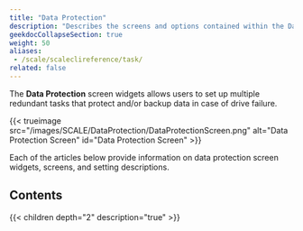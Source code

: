 ```yaml
---
title: "Data Protection"
description: "Describes the screens and options contained within the Data Protection section in TrueNAS."
geekdocCollapseSection: true
weight: 50
aliases:
 - /scale/scaleclireference/task/
related: false
---
```


The **Data Protection** screen  widgets allows users to set up multiple redundant tasks that protect and/or backup data in case of drive failure.

{{< trueimage src="/images/SCALE/DataProtection/DataProtectionScreen.png" alt="Data Protection Screen" id="Data Protection Screen" >}}

Each of the articles below provide information on data protection screen widgets, screens, and setting descriptions.

<div class="noprint">

## Contents

{{< children depth="2" description="true" >}}

</div>

